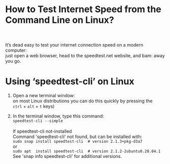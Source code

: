# How to Test Internet Speed from the Command Line on Linux? <br> <br>
It’s dead easy to test your internet connection speed on a modern computer: <br>
just open a web browser, head to the speedtest.net website, and bam: away you go.<br>
# Using ‘speedtest-cli’ on Linux <br>
1) Open a new terminal window:<br>
    on most Linux distributions you can do this quickly by pressing the<br>
`ctrl` + `alt` + `t` keys)<br>

2) In the terminal window, type this command: <br>
`speedtest-cli --simple` <br><br>
If speedtest-cli not-installed <br>
Command 'speedtest-cli' not found, but can be installed with:<br>
`sudo snap install speedtest-cli  # version 2.1.3+pkg-d3a7` <br>
or <br>
`sudo apt  install speedtest-cli  # version 2.1.2-2ubuntu0.20.04.1` <br>
See 'snap info speedtest-cli' for additional versions.










